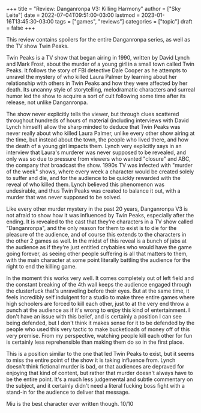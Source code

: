 +++
title = "Review: Danganronpa V3: Killing Harmony"
author = ["Sky Leite"]
date = 2022-07-04T09:51:00-03:00
lastmod = 2023-01-16T13:45:30-03:00
tags = ["games", "reviews"]
categories = ["topic"]
draft = false
+++

This review contains spoilers for the entire Danganronpa series, as well as the TV show Twin Peaks.

Twin Peaks is a TV show that began airing in 1990, written by David Lynch and Mark Frost, about the murder of a young girl in a small town called Twin Peaks. It follows the story of FBI detective Dale Cooper as he attempts to unravel the mystery of who killed Laura Palmer by learning about her relationship with others in Twin Peaks and how they were affected by her death. Its uncanny style of storytelling, melodramatic characters and surreal humor led the show to acquire a sort of cult following some time after its release, not unlike Danganronpa.

The show never explicitly tells the viewer, but through clues scattered throughout hundreds of hours of material (including interviews with David Lynch himself) allow the sharp minded to deduce that Twin Peaks was never really about who killed Laura Palmer, unlike every other show airing at the time, but instead about the town, the people who lived there, and how the death of a young girl impacts them. Lynch very explicitly says in an interview that Laura's murderer was never supposed to be revealed, and only was so due to pressure from viewers who wanted "closure" and ABC, the company that broadcast the show. 1990s TV was infected with "murder of the week" shows, where every week a character would be created solely to suffer and die, and for the audience to be quickly rewarded with the reveal of who killed them. Lynch believed this phenomenon was undesirable, and thus Twin Peaks was created to balance it out, with a murder that was never supposed to be solved.

Like every other murder mystery in the past 20 years, Danganronpa V3 is not afraid to show how it was influenced by Twin Peaks, especially after the ending. It is revealed to the cast that they're characters in a TV show called "Danganronpa", and the only reason for them to exist is to die for the pleasure of the audience, and of course this extends to the characters in the other 2 games as well. In the midst of this reveal is a bunch of jabs at the audience as if they're just entitled crybabies who would have the game going forever, as seeing other people suffering is all that matters to them, with the main character at some point literally battling the audience for the right to end the killing game.

In the moment this works very well. It comes completely out of left field and the constant breaking of the 4th wall keeps the audience engaged through the clusterfuck that's unraveling before their eyes. But at the same time, it feels incredibly self indulgent for a studio to make three entire games where high schoolers are forced to kill each other, just to at the very end throw a punch at the audience as if it's wrong to enjoy this kind of entertainment. I don't have an issue with this belief, and is certainly a position I can see being defended, but I don't think it makes sense for it to be defended by the people who used this very tactic to make bucketloads of money off of this very premise. From my perspective, watching people kill each other for fun is certainly less reprehensible than making them do so in the first place.

This is a position similar to the one that led Twin Peaks to exist, but it seems to miss the entire point of the show it is taking influence from. Lynch doesn't think fictional murder is bad, or that audiences are depraved for enjoying that kind of content, but rather that murder doesn't always have to be the entire point. It's a much less judgemental and subtle commentary on the subject, and it certainly didn't need a literal fucking boss fight with a stand-in for the audience to deliver that message.

Miu is the best character ever written though. 10/10
